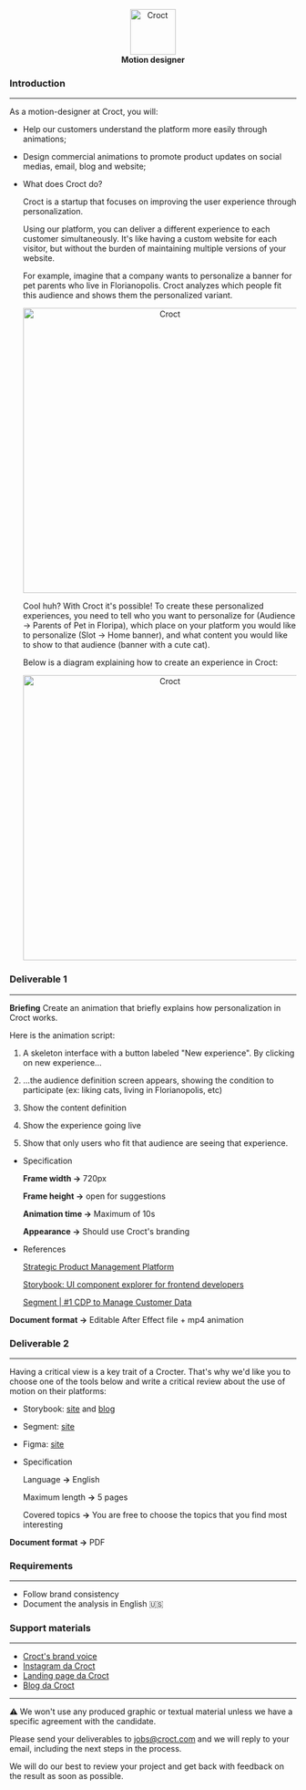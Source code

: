 <p align="center">
    <a href="https://croct.com">
      <img src="https://cdn.croct.io/brand/logo/repo-icon-green.svg" alt="Croct" height="80"/>
    </a>
    <br />
    <strong>Motion designer</strong>
    <br />
</p>

### Introduction

---

As a motion-designer at Croct, you will: 

- Help our customers understand the platform more easily through animations;
- Design commercial animations to promote product updates on social medias, email, blog and website;
- What does Croct do?
    
    Croct is a startup that focuses on improving the user experience through personalization.
    
    Using our platform, you can deliver a different experience to each customer simultaneously. It's like having a custom website for each visitor, but without the burden of maintaining multiple versions of your website.
    
    For example, imagine that a company wants to personalize a banner for pet parents who live in Florianopolis. Croct analyzes which people fit this audience and shows them the personalized variant.

    <p align="center">
      <img src="Job%20position%20-%20Motion%20d58ac245d76d4b7abd31d2d0d2b226d6/Untitled.png" alt="Croct" width="500"/>
    </p>

    Cool huh? With Croct it's possible! To create these personalized experiences, you need to tell who you want to personalize for (Audience → Parents of Pet in Floripa), which place on your platform you would like to personalize (Slot → Home banner), and what content you would like to show to that audience (banner with a cute cat).
    
    Below is a diagram explaining how to create an experience in Croct:

    <p align="center">
      <img src="Job%20position%20-%20Motion%20d58ac245d76d4b7abd31d2d0d2b226d6/Untitled%201.png" alt="Croct" width="500"/>
    </p>

### Deliverable 1

---

**Briefing**
Create an animation that briefly explains how personalization in Croct works. 

Here is the animation script:

1) A skeleton interface with a button labeled "New experience". By clicking on new experience...

2) ...the audience definition screen appears, showing the condition to participate (ex: liking cats, living in Florianopolis, etc)

3) Show the content definition

4) Show the experience going live 

5) Show that only users who fit that audience are seeing that experience.

- Specification
    
    **Frame width →** 720px
    
    **Frame height →** open for suggestions
    
    **Animation time →** Maximum of 10s
    
    **Appearance →** Should use Croct's branding
    
- References
    
    [Strategic Product Management Platform](https://airfocus.com/)
    
    [Storybook: UI component explorer for frontend developers](https://storybook.js.org/)
    
    [Segment | #1 CDP to Manage Customer Data](https://segment.com/#:~:text=Together%2C%20our-,products,-create%20your%20ultimate)
    

 **Document format →** Editable After Effect file  + mp4 animation

### Deliverable 2

---

Having a critical view is a key trait of a Crocter. That's why we'd like you to choose one of the tools below and write a critical review about the use of motion on their platforms:

- Storybook: [site](https://storybook.js.org/) and [blog](https://storybook.js.org/blog)
- Segment: [site](https://segment.com/)
- Figma: [site](https://www.figma.com/)
- Specification
    
    Language **→** English
    
    Maximum length **→** 5 pages
    
    Covered topics **→** You are free to choose the topics that you find most interesting
    

 **Document format →** PDF

### Requirements

---

- Follow brand consistency
- Document the analysis in English 🇺🇸

### Support materials

---

- [Croct's brand voice](https://docs.google.com/presentation/d/1aZxXDtMiSZLfI5FIW360Z-xT8V1SVk8Nz6KIxLDBWiI/edit)
- [Instagram da Croct](https://www.instagram.com/croct/)
- [Landing page da Croct](https://croct.com/)
- [Blog da Croct](https://blog.croct.dev/)

---

<aside>
⚠️ We won't use any produced graphic or textual material unless we have a specific agreement with the candidate.

</aside>

Please send your deliverables to [jobs@croct.com](mailto:jobs@croct.com) and we will reply to your email, including the next steps in the process.

We will do our best to review your project and get back with feedback on the result as soon as possible.
